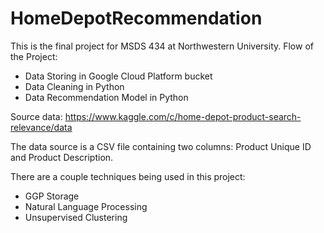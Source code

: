 # HomeDepotRecommendation
This is the final project for MSDS 434 at Northwestern University. 
Flow of the Project:
- Data Storing in Google Cloud Platform bucket
- Data Cleaning in Python
- Data Recommendation Model in Python

Source data: https://www.kaggle.com/c/home-depot-product-search-relevance/data

The data source is a CSV file containing two columns: Product Unique ID and Product Description. 

There are a couple techniques being used in this project: 
- GGP Storage 
- Natural Language Processing
- Unsupervised Clustering
